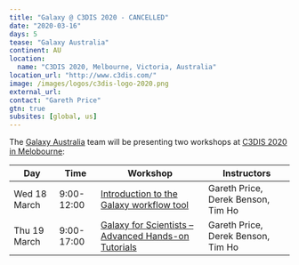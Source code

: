 ```yaml
---
title: "Galaxy @ C3DIS 2020 - CANCELLED"
date: "2020-03-16"
days: 5
tease: "Galaxy Australia"
continent: AU
location:
  name: "C3DIS 2020, Melbourne, Victoria, Australia"
location_url: "http://www.c3dis.com/"
image: /images/logos/c3dis-logo-2020.png
external_url:
contact: "Gareth Price"
gtn: true
subsites: [global, us]
---
```


The [Galaxy Australia](https://usegalaxy.org.au) team will be presenting two workshops at [C3DIS 2020 in Melobourne](http://www.c3dis.com/):

| Day | Time | Workshop | Instructors |
| --- | --- | --- | --- |
| Wed 18 March | 9:00-12:00 | [Introduction to the Galaxy workflow tool](http://www.c3dis.com/4025) | Gareth Price, Derek Benson, Tim Ho |
| Thu 19 March | 9:00-17:00 | [Galaxy for Scientists – Advanced Hands-on Tutorials](http://www.c3dis.com/4007) | Gareth Price, Derek Benson, Tim Ho |


